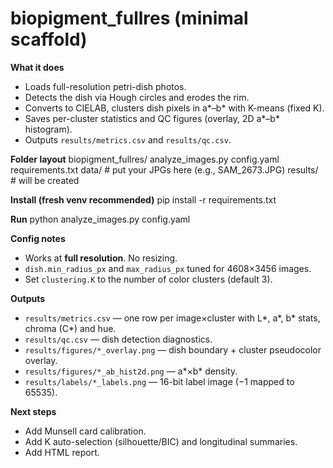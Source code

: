 # biopigment_fullres (minimal scaffold)

**What it does**
- Loads full-resolution petri-dish photos.
- Detects the dish via Hough circles and erodes the rim.
- Converts to CIELAB, clusters dish pixels in a*–b* with K-means (fixed K).
- Saves per-cluster statistics and QC figures (overlay, 2D a*–b* histogram).
- Outputs `results/metrics.csv` and `results/qc.csv`.

**Folder layout**
biopigment_fullres/
analyze_images.py
config.yaml
requirements.txt
data/ # put your JPGs here (e.g., SAM_2673.JPG)
results/ # will be created

**Install (fresh venv recommended)**
pip install -r requirements.txt

**Run**
python analyze_images.py config.yaml

**Config notes**
- Works at **full resolution**. No resizing.
- `dish.min_radius_px` and `max_radius_px` tuned for 4608×3456 images.
- Set `clustering.K` to the number of color clusters (default 3).

**Outputs**
- `results/metrics.csv` — one row per image×cluster with L*, a*, b* stats, chroma (C*) and hue.
- `results/qc.csv` — dish detection diagnostics.
- `results/figures/*_overlay.png` — dish boundary + cluster pseudocolor overlay.
- `results/figures/*_ab_hist2d.png` — a*×b* density.
- `results/labels/*_labels.png` — 16-bit label image (−1 mapped to 65535).

**Next steps**
- Add Munsell card calibration.
- Add K auto-selection (silhouette/BIC) and longitudinal summaries.
- Add HTML report.
